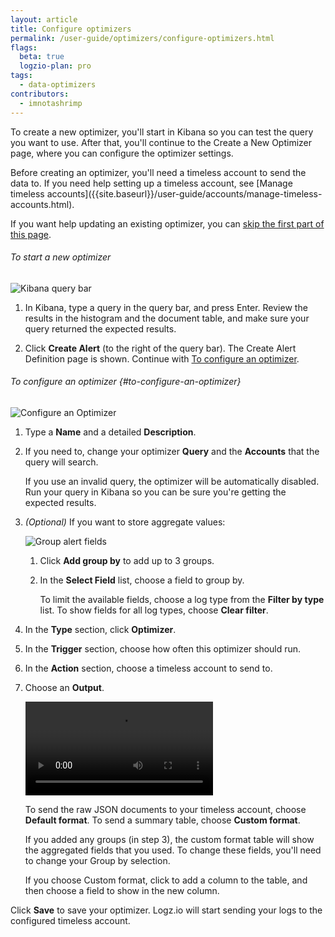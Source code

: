 ```yaml
---
layout: article
title: Configure optimizers
permalink: /user-guide/optimizers/configure-optimizers.html
flags:
  beta: true
  logzio-plan: pro
tags:
  - data-optimizers
contributors:
  - imnotashrimp
---
```


To create a new optimizer, you'll start in Kibana so you can test the query you want to use. After that, you'll continue to the Create a New Optimizer page, where you can configure the optimizer settings.

<div class="info-box note">
  Before creating an optimizer, you'll need a timeless account to send the data to. If you need help setting up a timeless account, see [Manage timeless accounts]({{site.baseurl}}/user-guide/accounts/manage-timeless-accounts.html).
</div>

If you want help updating an existing optimizer, you can [skip the first part of this page](#to-configure-an-optimizer).

###### To start a new optimizer

![Kibana query bar]({{site.baseurl}}/images/kibana/kibana--query-bar.png)

1.  In Kibana, type a query in the query bar, and press Enter. Review the results in the histogram and the document table, and make sure your query returned the expected results.

2.  Click **Create Alert** (to the right of the query bar). The Create Alert Definition page is shown. Continue with [To configure an optimizer](#to-configure-an-optimizer).

###### To configure an optimizer {#to-configure-an-optimizer}

![Configure an Optimizer]({{site.baseurl}}/images/alerts/alerts--configure-alert.png)

1.  Type a **Name** and a detailed **Description**. 

2.  If you need to, change your optimizer **Query** and the **Accounts** that the query will search.

    <div class="info-box gotcha">
      If you use an invalid query, the optimizer will be automatically disabled. Run your query in Kibana so you can be sure you're getting the expected results.
    </div>

3.  _(Optional)_ If you want to store aggregate values:

    ![Group alert fields]({{site.baseurl}}/images/alerts/alerts--group-by.png)
    
    1. Click **Add group by** to add up to 3 groups.

    2. In the **Select Field** list, choose a field to group by. 
    
        To limit the available fields, choose a log type from the **Filter by type** list. To show fields for all log types, choose **Clear filter**.

4.  In the **Type** section, click **Optimizer**.

5.  In the **Trigger** section, choose how often this optimizer should run.

6.  In the **Action** section, choose a timeless account to send to.

6.  Choose an **Output**.

    <video autoplay loop>
        <source src="{{site.baseurl}}/videos/alerts/alerts--custom-format.mp4" type="video/mp4" />
    </video>

    To send the raw JSON documents to your timeless account, choose **Default format**. To send a summary table, choose **Custom format**.

    <div class="info-box note">
      If you added any groups (in step 3), the custom format table will show the aggregated fields that you used. To change these fields, you'll need to change your Group by selection.
    </div>

    If you choose Custom format, click <i class="li li-plus"></i> to add a column to the table, and then choose a field to show in the new column.

Click **Save** to save your optimizer. Logz.io will start sending your logs to the configured timeless account.